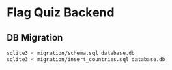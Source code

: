 # Flag Quiz Backend

## DB Migration
```bash
sqlite3 < migration/schema.sql database.db
sqlite3 < migration/insert_countries.sql database.db
```
